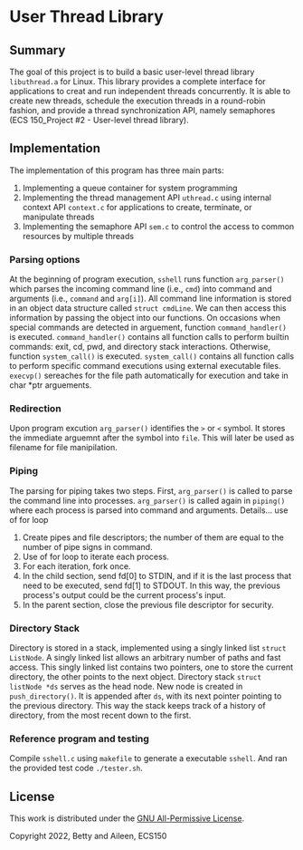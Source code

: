 # User Thread Library

## Summary

The goal of this project is to build a basic user-level thread library `libuthread.a` for Linux. This library provides a complete interface for applications to creat and run independent threads concurrently. It is able to create new threads, schedule the execution threads in a round-robin fashion, and provide a thread synchronization API, namely semaphores (ECS 150_Project #2 - User-level thread library).


## Implementation

The implementation of this program has three main parts:

1. Implementing a queue container for system programming
2. Implementing the thread management API `uthread.c` using internal context API `context.c` for applications to create, terminate, or manipulate threads
3. Implementing the semaphore API `sem.c` to control the access to common resources by multiple threads



### Parsing options

At the beginning of program execution, `sshell` runs function `arg_parser()` 
which parses the incoming command line (i.e., `cmd`) into command and arguments 
(i.e., `command` and `arg[i]`).
All command line information is stored in an object data structure called 
`struct cmdLine`. We can then access this information by passing the object 
into our functions.
On occasions when special commands are detected in arguement, function 
`command_handler()` is executed. `command_handler()` contains all function calls
to perform builtin commands: exit, cd, pwd, and directory stack interactions.
Otherwise, function `system_call()` is executed. `system_call()` contains all 
function calls to perform specific command executions using external executable 
files.
`execvp()` sereaches for the file path automatically for execution and take in 
char *ptr arguements.

### Redirection
Upon program excution `arg_parser()` identifies the `>` or `<` symbol. It stores
 the immediate arguemnt after the symbol into `file`. This will later be used as
  filename for file manipilation.

### Piping
The parsing for piping takes two steps. First, `arg_parser()` is called to parse
 the command line into processes. `arg_parser()` is called again in `piping()` 
 where each process is parsed into command and arguments.
Details...
use of for loop
1. Create pipes and file descriptors; the number of them are equal to the number
 of pipe signs in command.
2. Use of for loop to iterate each process.
3. For each iteration, fork once. 
4. In the child section, send fd[0] to STDIN, and if it is the last process that
need to be executed, send fd[1] to STDOUT. In this way, the previous process's 
output could be the current process's input. 
5. In the parent section, close the previous file descriptor for security.

### Directory Stack
Directory is stored in a stack, implemented using a singly linked list `struct 
ListNode`.  A singly linked list allows an arbitrary number of paths and fast 
access.
This singly linked list contains two pointers, one to store the current 
directory, the other points to the next object.
Directory stack `struct listNode *ds` serves as the head node. 
New node is created in `push_directory()`. It is appended after `ds`, with its 
next pointer pointing to the previous directory. This way the stack keeps track 
of a history of directory, from the most recent down to the first.

### Reference program and testing
Compile `sshell.c` using `makefile` to generate a executable `sshell`. And ran 
the provided test code `./tester.sh`.

## License

This work is distributed under the [GNU All-Permissive
License](https://spdx.org/licenses/FSFAP.html).

Copyright 2022, Betty and Aileen, ECS150
